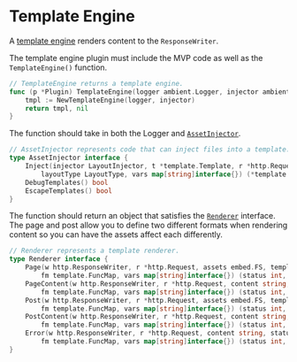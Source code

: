 # Template Engine

A [template engine](https://github.com/ambientkit/plugin/blob/main/templateengine/htmlengine/htmlengine.go) renders content to the `ResponseWriter`.

The template engine plugin must include the MVP code as well as the `TemplateEngine()` function.

```go
// TemplateEngine returns a template engine.
func (p *Plugin) TemplateEngine(logger ambient.Logger, injector ambient.AssetInjector) (ambient.Renderer, error) {
	tmpl := NewTemplateEngine(logger, injector)
	return tmpl, nil
}
```

The function should take in both the Logger and [`AssetInjector`](https://github.com/ambientkit/ambient/blob/main/ambient_injector.go).

```go title="ambient_injector.go"
// AssetInjector represents code that can inject files into a template.
type AssetInjector interface {
	Inject(injector LayoutInjector, t *template.Template, r *http.Request,
		layoutType LayoutType, vars map[string]interface{}) (*template.Template, error)
	DebugTemplates() bool
	EscapeTemplates() bool
}
```

The function should return an object that satisfies the [`Renderer`](https://github.com/ambientkit/ambient/blob/main/ambient_renderer.go) interface. The page and post allow you to define two different formats when rendering content so you can have the assets affect each differently.

```go title="ambient_renderer.go"
// Renderer represents a template renderer.
type Renderer interface {
	Page(w http.ResponseWriter, r *http.Request, assets embed.FS, templateName string,
		fm template.FuncMap, vars map[string]interface{}) (status int, err error)
	PageContent(w http.ResponseWriter, r *http.Request, content string,
		fm template.FuncMap, vars map[string]interface{}) (status int, err error)
	Post(w http.ResponseWriter, r *http.Request, assets embed.FS, templateName string,
		fm template.FuncMap, vars map[string]interface{}) (status int, err error)
	PostContent(w http.ResponseWriter, r *http.Request, content string,
		fm template.FuncMap, vars map[string]interface{}) (status int, err error)
	Error(w http.ResponseWriter, r *http.Request, content string, statusCode int,
		fm template.FuncMap, vars map[string]interface{}) (status int, err error)
}
```